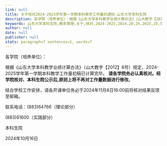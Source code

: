 ```yaml
---
link: null
title: ​关于核对2024-2025学年第一学期本科教学工作量的通知-山东大学本科生院
description: 各学院（培养单位）：根据《山东大学本科教学业绩计算办法》（山大教字【2012】8号）规定，2024-2025学年第一学期本科教学工作量初稿已计算完毕。请各学院务必认真核对。经学院核对、本科生院公示后,原则上将不再对工作量数据进行修改。结合学校工作安排，请各开课单位务必于2024年11月8日16:00前将核对结果反馈至邮箱bufan@sdu.edu.cn。         联系电话：(883)64766（理论部分）              (883)61600（实践部分）本科生...
keywords: 山东大学本科生院,教务管理,关于,核对,2024-2025,2024,20,24,2025,25,学年,第一,学期,本科,科教,教学工作,教学,学工,工作量,工作,通知
author: null
date: null
publisher: null
stats: paragraph=7 sentences=1, words=7
---
```

各学院（培养单位）：

根据《山东大学本科教学业绩计算办法》（山大教字【2012】8号）规定，2024-2025学年第一学期本科教学工作量初稿已计算完毕。 **请各学院务必认真核对。经学院核对、本科生院公示后,原则上将不再对工作量数据进行修改**。

结合学校工作安排，请各开课单位务必于2024年11月8日16:00前将核对结果反馈至邮箱。

联系电话：(883)64766（理论部分）

(883)61600（实践部分）

本科生院

2024年10月16日
